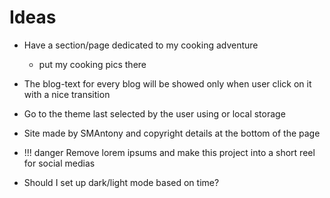 # Ideas

* Have a section/page dedicated to my cooking adventure
  * put my cooking pics there
* The blog-text for every blog will be showed only when user click on it with a nice transition
* Go to the theme last selected by the user using or local storage
* Site made by SMAntony and copyright details at the bottom of the page

* !!! danger
      Remove lorem ipsums and make this project into a short reel for social medias
* Should I set up dark/light mode based on time?
